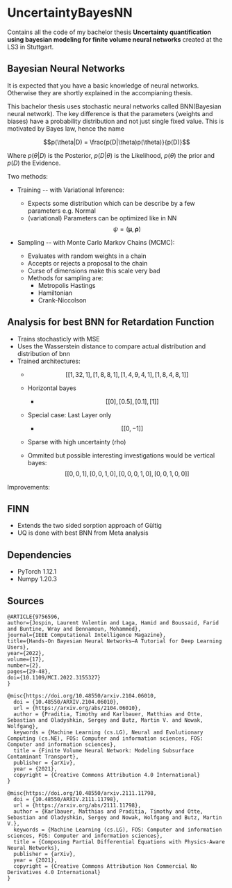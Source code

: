 # UncertaintyBayesNN
Contains all the code of my bachelor thesis **Uncertainty quantification using bayesian modeling for finite volume neural networks** created at the LS3 in Stuttgart.



## Bayesian Neural Networks

It is expected that you have a basic knowledge of neural networks. Otherwise they are shortly explained in the accompianing thesis.

This bachelor thesis uses stochastic neural networks called BNN(Bayesian neural network). The key difference is that the parameters (weights and biases) have a probability distribution and not just single fixed value. This is motivated by Bayes law, hence the name

$$p(\theta|D) = \frac{p(D|\theta)p(\theta)}{p(D)}$$

Where $p(\theta|D)$ is the Posterior, $p(D|\theta)$ is the Likelihood, $p(\theta)$ the prior and $p(D)$ the Evidence.


Two methods:

- Training -- with Variational Inference:
     * Expects some distribution which can be describe by a few parameters e.g. Normal
     * (variational) Parameters can be optimized like in NN
     $$\psi = (\mathbf{\mu}, \mathbf{\rho})$$


- Sampling -- with Monte Carlo Markov Chains (MCMC):
     * Evaluates with random weights in a chain
     * Accepts or rejects a proposal to the chain
     * Curse of dimensions make this scale very bad
     * Methods for sampling are:
         * Metropolis Hastings
         * Hamiltonian
         * Crank-Niccolson



## Analysis for best BNN for Retardation Function

* Trains stochasticly with MSE
* Uses the Wasserstein distance to compare actual distribution and distribution of bnn
* Trained architectures:
    *  $$[[1, 32, 1],[1, 8, 8, 1],[1, 4, 9, 4, 1],[1, 8, 4, 8, 1]]$$
    * Horizontal bayes
      * $$[[0], [0.5], [0.1], [1]]$$
    
    * Special case: Last Layer only
        * $$[[0,-1]]$$
    * Sparse with high uncertainty (rho)
    
    * Ommited but possible interesting investigations would be vertical bayes:
     $$[[0, 0, 1],[0, 0, 1, 0],[0, 0, 0, 1, 0],[0, 0, 1, 0, 0]]$$

Improvements:




## FINN

* Extends the two sided sorption approach of Gültig
* UQ is done with best BNN from Meta analysis




## Dependencies

- PyTorch 1.12.1
- Numpy 1.20.3

## Sources
```
@ARTICLE{9756596,
author={Jospin, Laurent Valentin and Laga, Hamid and Boussaid, Farid and Buntine, Wray and Bennamoun, Mohammed},
journal={IEEE Computational Intelligence Magazine}, 
title={Hands-On Bayesian Neural Networks—A Tutorial for Deep Learning Users}, 
year={2022},
volume={17},
number={2},
pages={29-48},
doi={10.1109/MCI.2022.3155327}
}

@misc{https://doi.org/10.48550/arxiv.2104.06010,
  doi = {10.48550/ARXIV.2104.06010},
  url = {https://arxiv.org/abs/2104.06010},
  author = {Praditia, Timothy and Karlbauer, Matthias and Otte, Sebastian and Oladyshkin, Sergey and Butz, Martin V. and Nowak, Wolfgang},
  keywords = {Machine Learning (cs.LG), Neural and Evolutionary Computing (cs.NE), FOS: Computer and information sciences, FOS: Computer and information sciences},
  title = {Finite Volume Neural Network: Modeling Subsurface Contaminant Transport},
  publisher = {arXiv},
  year = {2021},
  copyright = {Creative Commons Attribution 4.0 International}
}

@misc{https://doi.org/10.48550/arxiv.2111.11798,
  doi = {10.48550/ARXIV.2111.11798},
  url = {https://arxiv.org/abs/2111.11798},
  author = {Karlbauer, Matthias and Praditia, Timothy and Otte, Sebastian and Oladyshkin, Sergey and Nowak, Wolfgang and Butz, Martin V.},
  keywords = {Machine Learning (cs.LG), FOS: Computer and information sciences, FOS: Computer and information sciences},
  title = {Composing Partial Differential Equations with Physics-Aware Neural Networks},
  publisher = {arXiv},
  year = {2021},
  copyright = {Creative Commons Attribution Non Commercial No Derivatives 4.0 International}
}
```
